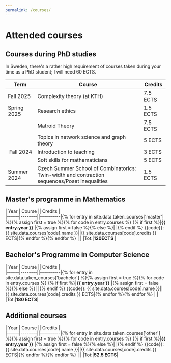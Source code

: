 ```yaml
---
permalink: /courses/
---
```


# Attended courses

## Courses during PhD studies
In Sweden, there's a rather high requirement of courses taken during your time as a PhD student; I will need 60 ECTS.


| Term | Course | Credits  |  
|------|--------|----------|
| Fall 2025 | Complexity theory (at KTH) | 7.5 ECTS|
| Spring 2025 | Research ethics | 1.5 ECTS |
| | Matroid Theory | 7.5 ECTS|
| | Topics in network science and graph theory | 5 ECTS |
| Fall 2024 | Introduction to teaching | 3 ECTS|
| | Soft skills for mathematicians | 5 ECTS|
|Summer 2024 | Czech Summer School of Combinatorics: Twin-width and contraction sequences/Poset inequalities | 1.5 ECTS|



## Master's programme in Mathematics

| Year | Course || Credits  |  
|------|--------||----------|{% for entry in site.data.taken_courses['master'] %}{% assign first = true %}{% for code in entry.courses %}
{% if first %}|**{{ entry.year }}** |{% assign first = false %}{% else %}| |{% endif %} {{code}}: {{ site.data.courses[code].name }}||{{ site.data.courses[code].credits }} ECTS|{% endfor %}{% endfor %}
| |  |Tot:|**120ECTS** |



## Bachelor's Programme in Computer Science

| Year | Course || Credits  |  
|------|--------||----------|{% for entry in site.data.taken_courses['bachelor'] %}{% assign first = true %}{% for code in entry.courses %}
{% if first %}|**{{ entry.year }}** |{% assign first = false %}{% else %}| |{% endif %} {{code}}: {{ site.data.courses[code].name }}||{{ site.data.courses[code].credits }} ECTS|{% endfor %}{% endfor %}
| |  |Tot:|**180 ECTS**|

## Additional courses

| Year | Course || Credits  |  
|------|--------||----------|{% for entry in site.data.taken_courses['other'] %}{% assign first = true %}{% for code in entry.courses %}
{% if first %}|**{{ entry.year }}** |{% assign first = false %}{% else %}| |{% endif %} {{code}}: {{ site.data.courses[code].name }}||{{ site.data.courses[code].credits }} ECTS|{% endfor %}{% endfor %}
| |  |Tot:|**52.5 ECTS**|
